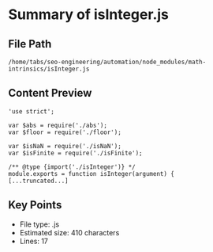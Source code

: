 # Summary of isInteger.js
  
## File Path
`/home/tabs/seo-engineering/automation/node_modules/math-intrinsics/isInteger.js`

## Content Preview
```
'use strict';

var $abs = require('./abs');
var $floor = require('./floor');

var $isNaN = require('./isNaN');
var $isFinite = require('./isFinite');

/** @type {import('./isInteger')} */
module.exports = function isInteger(argument) {
[...truncated...]
```

## Key Points
- File type: .js
- Estimated size: 410 characters
- Lines: 17
